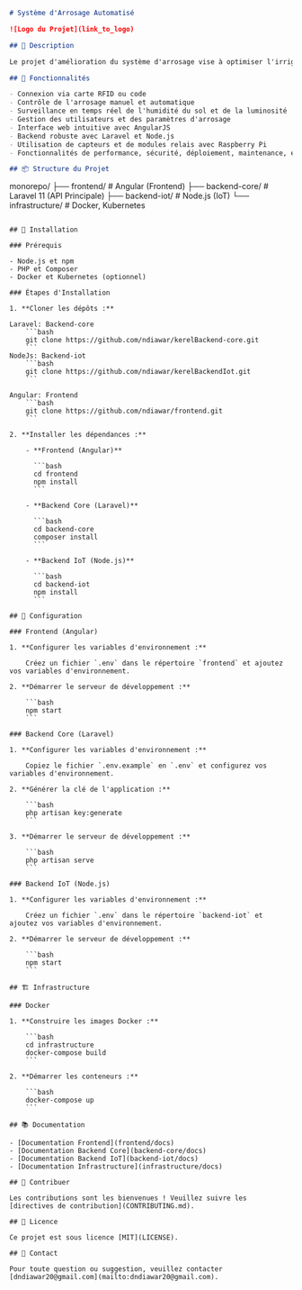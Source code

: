 ```markdown
# Système d'Arrosage Automatisé

![Logo du Projet](link_to_logo)

## 📝 Description

Le projet d'amélioration du système d'arrosage vise à optimiser l'irrigation pour une pépinière gérée par un GIE (Groupement d'Intérêt Économique). Le système permet aux utilisateurs de contrôler et de programmer l'arrosage via une interface web, en utilisant des capteurs pour surveiller l'humidité du sol et la luminosité en temps réel. Les utilisateurs peuvent se connecter via une carte RFID ou un code, et les administrateurs peuvent gérer les utilisateurs et les paramètres d'arrosage. Le système utilise une carte Raspberry Pi avec des capteurs et des modules relais pour automatiser l'arrosage en fonction des besoins spécifiques des plantes. Le projet inclut également des fonctionnalités de performance, de sécurité, de déploiement, de maintenance, et de support pour assurer une utilisation efficace et durable.

## 🌱 Fonctionnalités

- Connexion via carte RFID ou code
- Contrôle de l'arrosage manuel et automatique
- Surveillance en temps réel de l'humidité du sol et de la luminosité
- Gestion des utilisateurs et des paramètres d'arrosage
- Interface web intuitive avec AngularJS
- Backend robuste avec Laravel et Node.js
- Utilisation de capteurs et de modules relais avec Raspberry Pi
- Fonctionnalités de performance, sécurité, déploiement, maintenance, et support

## 📦 Structure du Projet

```
monorepo/
├── frontend/ # Angular (Frontend)
├── backend-core/ # Laravel 11 (API Principale)
├── backend-iot/ # Node.js (IoT)
└── infrastructure/ # Docker, Kubernetes
```

## 🚀 Installation

### Prérequis

- Node.js et npm
- PHP et Composer
- Docker et Kubernetes (optionnel)

### Étapes d'Installation

1. **Cloner les dépôts :**

Laravel: Backend-core
    ```bash
    git clone https://github.com/ndiawar/kerelBackend-core.git
    ```
NodeJs: Backend-iot
    ```bash
    git clone https://github.com/ndiawar/kerelBackendIot.git
    ```

Angular: Frontend
    ```bash
    git clone https://github.com/ndiawar/frontend.git
    ```

2. **Installer les dépendances :**

    - **Frontend (Angular)**

      ```bash
      cd frontend
      npm install
      ```

    - **Backend Core (Laravel)**

      ```bash
      cd backend-core
      composer install
      ```

    - **Backend IoT (Node.js)**

      ```bash
      cd backend-iot
      npm install
      ```

## 🔧 Configuration

### Frontend (Angular)

1. **Configurer les variables d'environnement :**

    Créez un fichier `.env` dans le répertoire `frontend` et ajoutez vos variables d'environnement.

2. **Démarrer le serveur de développement :**

    ```bash
    npm start
    ```

### Backend Core (Laravel)

1. **Configurer les variables d'environnement :**

    Copiez le fichier `.env.example` en `.env` et configurez vos variables d'environnement.

2. **Générer la clé de l'application :**

    ```bash
    php artisan key:generate
    ```

3. **Démarrer le serveur de développement :**

    ```bash
    php artisan serve
    ```

### Backend IoT (Node.js)

1. **Configurer les variables d'environnement :**

    Créez un fichier `.env` dans le répertoire `backend-iot` et ajoutez vos variables d'environnement.

2. **Démarrer le serveur de développement :**

    ```bash
    npm start
    ```

## 🏗️ Infrastructure

### Docker

1. **Construire les images Docker :**

    ```bash
    cd infrastructure
    docker-compose build
    ```

2. **Démarrer les conteneurs :**

    ```bash
    docker-compose up
    ```

## 📚 Documentation

- [Documentation Frontend](frontend/docs)
- [Documentation Backend Core](backend-core/docs)
- [Documentation Backend IoT](backend-iot/docs)
- [Documentation Infrastructure](infrastructure/docs)

## 🤝 Contribuer

Les contributions sont les bienvenues ! Veuillez suivre les [directives de contribution](CONTRIBUTING.md).

## 📜 Licence

Ce projet est sous licence [MIT](LICENSE).

## 👥 Contact

Pour toute question ou suggestion, veuillez contacter [dndiawar20@gmail.com](mailto:dndiawar20@gmail.com).
